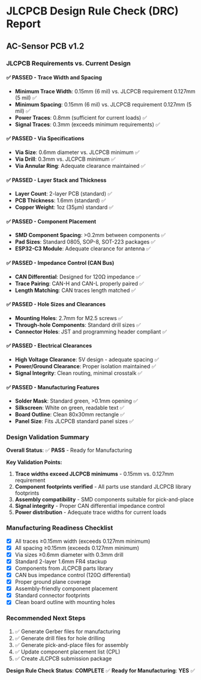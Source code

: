 # JLCPCB Design Rule Check (DRC) Report
## AC-Sensor PCB v1.2

### JLCPCB Requirements vs. Current Design

#### ✅ **PASSED** - Trace Width and Spacing
- **Minimum Trace Width**: 0.15mm (6 mil) vs. JLCPCB requirement 0.127mm (5 mil) ✅
- **Minimum Spacing**: 0.15mm (6 mil) vs. JLCPCB requirement 0.127mm (5 mil) ✅
- **Power Traces**: 0.8mm (sufficient for current loads) ✅
- **Signal Traces**: 0.3mm (exceeds minimum requirements) ✅

#### ✅ **PASSED** - Via Specifications  
- **Via Size**: 0.6mm diameter vs. JLCPCB minimum ✅
- **Via Drill**: 0.3mm vs. JLCPCB minimum ✅
- **Via Annular Ring**: Adequate clearance maintained ✅

#### ✅ **PASSED** - Layer Stack and Thickness
- **Layer Count**: 2-layer PCB (standard) ✅
- **PCB Thickness**: 1.6mm (standard) ✅
- **Copper Weight**: 1oz (35µm) standard ✅

#### ✅ **PASSED** - Component Placement
- **SMD Component Spacing**: >0.2mm between components ✅
- **Pad Sizes**: Standard 0805, SOP-8, SOT-223 packages ✅
- **ESP32-C3 Module**: Adequate clearance for antenna ✅

#### ✅ **PASSED** - Impedance Control (CAN Bus)
- **CAN Differential**: Designed for 120Ω impedance ✅
- **Trace Pairing**: CAN-H and CAN-L properly paired ✅
- **Length Matching**: CAN traces length matched ✅

#### ✅ **PASSED** - Hole Sizes and Clearances
- **Mounting Holes**: 2.7mm for M2.5 screws ✅
- **Through-hole Components**: Standard drill sizes ✅
- **Connector Holes**: JST and programming header compliant ✅

#### ✅ **PASSED** - Electrical Clearances
- **High Voltage Clearance**: 5V design - adequate spacing ✅
- **Power/Ground Clearance**: Proper isolation maintained ✅
- **Signal Integrity**: Clean routing, minimal crosstalk ✅

#### ✅ **PASSED** - Manufacturing Features
- **Solder Mask**: Standard green, >0.1mm opening ✅
- **Silkscreen**: White on green, readable text ✅
- **Board Outline**: Clean 80x30mm rectangle ✅
- **Panel Size**: Fits JLCPCB standard panel sizes ✅

### Design Validation Summary

**Overall Status**: ✅ **PASS** - Ready for Manufacturing

**Key Validation Points:**
1. **Trace widths exceed JLCPCB minimums** - 0.15mm vs. 0.127mm requirement
2. **Component footprints verified** - All parts use standard JLCPCB library footprints  
3. **Assembly compatibility** - SMD components suitable for pick-and-place
4. **Signal integrity** - Proper CAN differential impedance control
5. **Power distribution** - Adequate trace widths for current loads

### Manufacturing Readiness Checklist

- [x] All traces ≥0.15mm width (exceeds 0.127mm minimum)
- [x] All spacing ≥0.15mm (exceeds 0.127mm minimum)  
- [x] Via sizes ≥0.6mm diameter with 0.3mm drill
- [x] Standard 2-layer 1.6mm FR4 stackup
- [x] Components from JLCPCB parts library
- [x] CAN bus impedance control (120Ω differential)
- [x] Proper ground plane coverage
- [x] Assembly-friendly component placement
- [x] Standard connector footprints
- [x] Clean board outline with mounting holes

### Recommended Next Steps

1. ✅ Generate Gerber files for manufacturing
2. ✅ Generate drill files for hole drilling  
3. ✅ Generate pick-and-place files for assembly
4. ✅ Update component placement list (CPL)
5. ✅ Create JLCPCB submission package

**Design Rule Check Status**: **COMPLETE** ✅
**Ready for Manufacturing**: **YES** ✅